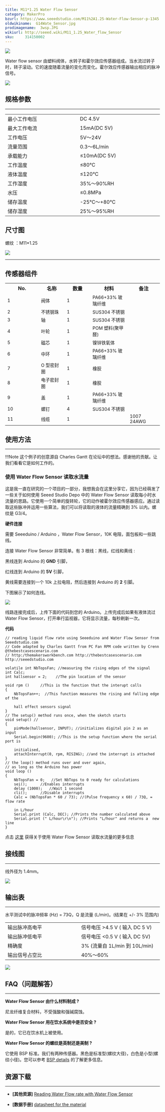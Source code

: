 ```yaml
---
title: M11*1.25 Water Flow Sensor
category: MakerPro
bzurl: https://www.seeedstudio.com/M11%2A1.25-Water-Flow-Sensor-p-1345.html
oldwikiname:  G14Wate_Sensor.jpg
prodimagename:  3wsp.JPG
wikiurl: http://seeed.wiki/M11_1.25_Water_flow_Sensor
sku:     314150002
---
```

![](https://github.com/SeeedDocument/M11-1.25_Water_Flow_Sensor/raw/master/img/M11_1.25_Water_flow.jpg)

Water flow sensor 由塑料阀体，水转子和霍尔效应传感器组成。当水流过转子时，转子滚动。它的速度随着流量的变化而变化。霍尔效应传感器输出相应的脉冲信号。

[![](https://github.com/SeeedDocument/wiki_chinese/raw/master/docs/images/click_to_buy.PNG)](https://item.taobao.com/item.htm?id=45569736908)

##   规格参数
---
<table >
<tr>
<td>最小工作电压
</td>
<td>DC 4.5V
</td></tr>
<tr>
<td>最大工作电流
</td>
<td>15mA(DC 5V)
</td></tr>
<tr>
<td width="400px">工作电压
</td>
<td width="400px">5V～24V
</td></tr>
<tr>
<td>流量范围
</td>
<td>0.3～6L/min
</td></tr>
<tr>
<td>承载能力
</td>
<td>≤10mA(DC 5V)
</td></tr>
<tr>
<td>工作温度
</td>
<td>≤80℃
</td></tr>
<tr>
<td>液体温度
</td>
<td>≤120℃
</td></tr>
<tr>
<td>工作湿度
</td>
<td>35%～90%RH
</td></tr>
<tr>
<td>水压
</td>
<td>≤0.8MPa
</td></tr>
<tr>
<td>储存温度
</td>
<td>-25℃～+80℃
</td></tr>
<tr>
<td>储存湿度
</td>
<td>25%～95%RH
</td></tr></table>

##   尺寸图

螺纹 ：M11*1.25

![](https://github.com/SeeedDocument/M11-1.25_Water_Flow_Sensor/raw/master/img/Mechanic%20Dimensions.jpg)



---
##  传感器组件

<table >
<tr>
<th>No.
</th>
<th>名称
</th>
<th>数量
</th>
<th>材料
</th>
<th>备注
</th></tr>
<tr style="font-size: 90%">
<td width="200"> 1
</td>
<td width="150">  阀体
</td>
<td width="150">  1
</td>
<td width="150">  PA66+33% 玻璃纤维
</td>
<td width="150">
</td></tr>
<tr style="font-size: 90%">
<td width="200"> 2
</td>
<td width="150">  不锈钢珠
</td>
<td width="150">  1
</td>
<td width="150">  SUS304 不锈钢
</td>
<td width="150">
</td></tr>
<tr style="font-size: 90%">
<td> 3
</td>
<td>  轴
</td>
<td>  1
</td>
<td>  SUS304 不锈钢
</td>
<td>
</td></tr>
<tr style="font-size: 90%">
<td> 4
</td>
<td>  叶轮
</td>
<td>  1
</td>
<td>  POM 塑料(聚甲醛)
</td>
<td>
</td></tr>
<tr style="font-size: 90%">
<td> 5
</td>
<td>  磁芯
</td>
<td>  1
</td>
<td>  镍锌铁氧体
</td>
<td>
</td></tr>
<tr style="font-size: 90%">
<td> 6
</td>
<td>  中环
</td>
<td>  1
</td>
<td>  PA66+33% 玻璃纤维
</td>
<td>
</td></tr>
<tr style="font-size: 90%">
<td> 7
</td>
<td>  O 型密封圈
</td>
<td>  1
</td>
<td>  橡胶
</td>
<td>
</td></tr>
<tr style="font-size: 90%">
<td> 8
</td>
<td>  电子密封圈
</td>
<td>  1
</td>
<td>  橡胶
</td>
<td>
</td></tr>
<tr style="font-size: 90%">
<td> 9
</td>
<td>  盖
</td>
<td>  1
</td>
<td>  PA66+33% 玻璃纤维
</td>
<td>
</td></tr>
<tr style="font-size: 90%">
<td> 10
</td>
<td>  螺钉
</td>
<td>  4
</td>
<td>  SUS304 不锈钢
</td>
<td>
</td></tr>
<tr style="font-size: 90%">
<td> 11
</td>
<td>  线缆
</td>
<td>  1
</td>
<td>
</td>
<td> 1007 24AWG
</td></tr></table>

##  使用方法
---
!!!Note
    这个例子的创意源自 Charles Gantt 在论坛中的想法。感谢他的贡献。让我们看看它是如何工作的。

###   使用 Water Flow Sensor 读取水流量

这是我一直在研究的一个项目的一部分，我想我会在这里分享它，因为已经萌发了一些关于如何使用 Seeed Studio Depo 中的 Water Flow Sensor 读取每小时水流量的思路。它使用一个简单的旋转轮，它的动作被霍尔效应传感器感应。通过读取这些脉冲并运用一些算法，我们可以将读取的液体的流量精确到 3% 以内。螺纹是 G3/4。

**硬件连接**

需要  Seeeduino / Arduino ，Water Flow Sensor，10K 电阻，面包板和一些跳线。

连接 Water Flow Sensor 非常简单。有 3 根线：黑线，红线和黄线 :

黑线连到 Arduino 的 **GND** 引脚，

红线连到 Arduino 的 **5V** 引脚，

黄线需要连接到一个 10k 上拉电阻，然后连接到 Arduino 的 **2** 引脚。

下图展示了如何连线。

![](https://github.com/SeeedDocument/G1_4_Water_Flow_Sensor/raw/master/img/Reading_liquid_flow_rate_with_an_Arduino.jpg)

线路连接完成后，上传下面的代码到您的 Arduino。上传完成后如果有液体流过 Water Flow Sensor，打开串行监视器，它将显示流量，每秒刷新一次。

**代码**

```
// reading liquid flow rate using Seeeduino and Water Flow Sensor from Seeedstudio.com
// Code adapted by Charles Gantt from PC Fan RPM code written by Crenn @thebestcasescenario.com
// http:/themakersworkbench.com http://thebestcasescenario.com http://seeedstudio.com

volatile int NbTopsFan; //measuring the rising edges of the signal
int Calc;
int hallsensor = 2;    //The pin location of the sensor

void rpm ()     //This is the function that the interupt calls
{
    NbTopsFan++;  //This function measures the rising and falling edge of the

    hall effect sensors signal
}
// The setup() method runs once, when the sketch starts
void setup() //
{
    pinMode(hallsensor, INPUT); //initializes digital pin 2 as an input
    Serial.begin(9600); //This is the setup function where the serial port is

    initialised,
    attachInterrupt(0, rpm, RISING); //and the interrupt is attached
}
// the loop() method runs over and over again,
// as long as the Arduino has power
void loop ()
{
    NbTopsFan = 0;   //Set NbTops to 0 ready for calculations
    sei();      //Enables interrupts
    delay (1000);   //Wait 1 second
    cli();      //Disable interrupts
    Calc = (NbTopsFan * 60 / 73); //(Pulse frequency x 60) / 73Q, = flow rate

    in L/hour
    Serial.print (Calc, DEC); //Prints the number calculated above
    Serial.print (" L/hour\r\n"); //Prints "L/hour" and returns a  new line
}
```
点击 [这里](http://www.seeedstudio.com/forum/viewtopic.php?f=4&amp;t=989&amp;p=3632#p3632) 获得关于使用 Water Flow Sensor 读取水流量的更多信息

##   接线图
---
线外径为 1.4mm。

![](https://github.com/SeeedDocument/G1_4_Water_Flow_Sensor/raw/master/img/Wfs-wiring.jpg)

##   输出表
---
水平测试中的脉冲频率 (Hz) = 73Q，Q 是流量 (L/min)。(结果在 +/- 3% 范围内)

<table >
<tr>
<td width="400px">输出脉冲高电平
</td>
<td width="400px">信号电压 &gt;4.5 V ( 输入 DC 5 V)
</td></tr>
<tr>
<td>输出脉冲低电平
</td>
<td>信号电压 &lt;0.5 V ( 输入 DC 5V)
</td></tr>
<tr>
<td>精确度
</td>
<td>3% (流量自 1L/min 到 10L/min)
</td></tr>
<tr>
<td>输出信号占空比
</td>
<td>40%～60%
</td></tr></table>

![](https://github.com/SeeedDocument/G1_4_Water_Flow_Sensor/raw/master/img/G14_Flow_rate_to_frequency.png)

##   FAQ（问题解答）
---

**Water Flow Sensor 由什么材料制成 ?**

尼龙纤维复合材料，不受强酸和强碱腐蚀。

**Water Flow Sensor 用在饮水系统中是否安全 ?**

是的，它已在饮水机上被使用。

**Water Flow Sensor 的螺纹是英制还是美制 ?**

它使用 BSP 标准。我们有两种传感器。黑色是标准型(螺纹大径)，白色是小型(螺纹小径)。您可以参考 [BSP details](http://en.wikipedia.org/wiki/British_standard_pipe_thread#Pipe_thread_sizes) 的了解更多信息。


##   资源下载
---
*   **[其他资源]** [Reading Water Flow rate with Water Flow Sensor](http://www.seeedstudio.com/forum/viewtopic.php?f=4&amp;t=989&amp;p=3632#p3632)

*   **[数据手册]** [datasheet for the material](http://wiki.seeedstudio.com/images/4/4e/YEE70G30HSLNC..pdf)

